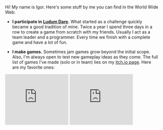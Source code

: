 Hi! My name is Igor.
Here's some stuff by me you can find in the World Wide Web:

* __I participate in [Ludum Dare](https://ldjam.com/users/yngvarr/).__
  What started as a challenge quickly became a good tradition of mine.
  Twice a year I spend three days in a row to create a game from scratch
  with my friends. Usually I act as a team leader and a programmer. Every time
  we finish with a complete game and have a lot of fun.

* __I make games.__ Sometimes jam games grow beyond the initial scope. Also, I'm
  always open to test new gameplay ideas as they come. The full list of games
  I've made (solo or in team) lies on my [itch.io page](https://yngwarr.itch.io).
  Here are my favorite ones:

<iframe frameborder="0" src="https://itch.io/embed/201310?bg_color=8a8a8a&amp;fg_color=0d0d0d&amp;link_color=00045c&amp;border_color=333333" width="208" height="167"><a href="https://yngwarr.itch.io/snaketris">Snaketris by Yngwarr</a></iframe>

<iframe frameborder="0" src="https://itch.io/embed/249098?bg_color=000000&amp;fg_color=ffffff&amp;link_color=3d3d3d&amp;border_color=636363" width="208" height="167"><a href="https://yngwarr.itch.io/remote-bot">Remote Bot by Yngwarr</a></iframe>



<!--
<hr>

{% for post in site.posts %}
1. [{{ post.title }}]({{ post.url }})
{% endfor %}-->
